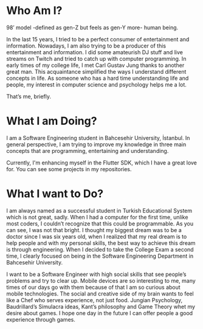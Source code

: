 # Who Am I?

98’ model -defined as gen-Z but feels as gen-Y more- human being. 

In the last 15 years, I tried to be a perfect consumer of entertainment and information. Nowadays, I am also trying to be a producer of this entertainment and information. I did some amateurish DJ stuff and live streams on Twitch and tried to catch up with computer programming. In early times of my college life, I met Carl Gustav Jung thanks to another great man. This acquaintance simplified the ways I understand different concepts in life. As someone who has a hard time understanding life and people, my interest in computer science and psychology helps me a lot. 

That’s me, briefly.

# What I am Doing?

I am a Software Engineering student in Bahcesehir University, İstanbul. In general perspective, I am trying to improve my knowledge in three main concepts that are programming, entertaining and understanding. 

Currently, I'm enhancing myself in the Flutter SDK, which I have a great love for. You can see some projects in my repositories.

# What I want to Do?

I am always named as a successful student in Turkish Educational System which is not great, sadly. When I had a computer for the first time, unlike most coders, I couldn’t recognize that this could be programmable. As you can see, I was not that bright. I thought my biggest dream was to be a doctor since I was six years old, when I realized that my real dream is to help people and with my personal skills, the best way to achieve this dream is through engineering. When I decided to take the College Exam a second time, I clearly focused on being in the Software Engineering Department in Bahcesehir University.

I want to be a Software Engineer with high social skills that see people’s problems and try to clear up. Mobile devices are so interesting to me, many times of our days go with them because of that I am so curious about mobile technologies. The social and creative side of my brain wants to feel like a Chef who serves experience, not just food. Jungian Psychology, Baudrillard’s Simulacra ideas, Kant’s philosophy and Game Theory whet my desire about games. I hope one day in the future I can offer people a good experience through games.

<!--
## Where you can find me also?

![Twitter URL](https://img.shields.io/twitter/url?label=follow%20%40emirkelesdocs&logo=Twitter&style=social&url=https%3A%2F%2Ftwitter.com%2Femirkelesdocs) 
![Instagram URL](https://img.shields.io/twitter/url?label=follow%20%40emirkeles.png&logo=Instagram&style=social&url=https%3A%2F%2Fwww.instagram.com%2Femirkeles.png%2F)
![Medium URL](https://img.shields.io/twitter/url?label=Follow%20%40bemirkeles&logo=Medium&style=social&url=https%3A%2F%2Fbemirkeles.medium.com%2F)
![Twitch URL](https://img.shields.io/twitter/url?label=Follow%20%40kutalan&logo=Twitch&style=social&url=https%3A%2F%2Fwww.twitch.tv%2Fkutalan)
![Reddit URL](https://img.shields.io/twitter/url?label=Follow%20%40kutalan&logo=Reddit&style=social&url=https%3A%2F%2Fwww.reddit.com%2Fuser%2Fkutalan)
![Spotify URL](https://img.shields.io/twitter/url?label=Follow%20the%20playlists&logo=Spotify&style=social&url=https%3A%2F%2Fopen.spotify.com%2Fuser%2F21onsxqmjfevmoiamacovcl7q%3Fsi%3D9520dccd8aa84ebd)
-->


<!--
**burhanemirkeles/burhanemirkeles** is a ✨ _special_ ✨ repository because its `README.md` (this file) appears on your GitHub profile.

Here are some ideas to get you started:

- 🔭 I’m currently working on ...
- 🌱 I’m currently learning ...
- 👯 I’m looking to collaborate on ...
- 🤔 I’m looking for help with ...
- 💬 Ask me about ...
- 📫 How to reach me: ...
- 😄 Pronouns: ...
- ⚡ Fun fact: ...
-->
